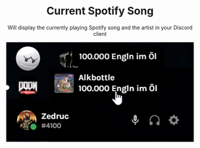 <h1 align="center">Current Spotify Song</h1>
  <p align="center">Will display the currently playing Spotify song and the artist in your Discord client</p>
<p align="center">
  <img src="https://raw.githubusercontent.com/Zedruc/BetterDCStuff/main/CurrentSpotifySong/_assets/preview.jpg">
</p>

